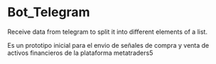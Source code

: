 # Bot_Telegram
Receive data from telegram to split it into different elements of a list.

Es un prototipo inicial para el envio de señales de compra y venta de activos financieros de la plataforma metatraders5
